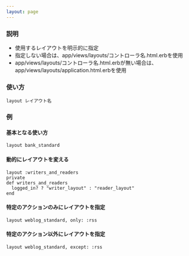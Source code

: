 ```yaml
---
layout: page
---
```


### 説明

- 使用するレイアウトを明示的に指定
- 指定しない場合は、app/views/layouts/コントローラ名.html.erbを使用
- app/views/layouts/コントローラ名.html.erbが無い場合は、app/views/layouts/application.html.erbを使用

### 使い方

    layout レイアウト名

### 例

#### 基本となる使い方

    layout bank_standard

#### 動的にレイアウトを変える

    layout :writers_and_readers
    private
    def writers_and_readers
      logged_in? ? "writer_layout" : "reader_layout"
    end

#### 特定のアクションのみにレイアウトを指定

    layout weblog_standard, only: :rss

#### 特定のアクション以外にレイアウトを指定

    layout weblog_standard, except: :rss
